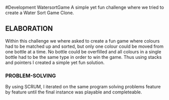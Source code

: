 #Development WatersortGame
A simple yet fun challenge where we tried to create a Water Sort Game Clone.

## ELABORATION
Within this challenge we where asked to create a fun game where colours had to be matched up and sorted, but only one colour could be moved from one bottle at a time. 
No bottle could be overfilled and all colours in a single bottle had to be the same type in order to win the game.
Thus using stacks and pointers I created a simple yet fun solution.

### PROBLEM-SOLVING
By using SCRUM, I iterated on the same program solving problems feature by feature until the final instance was playable and completeable.